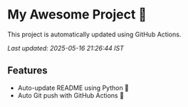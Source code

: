# My Awesome Project 🚀

This project is automatically updated using GitHub Actions.

_Last updated: 2025-05-16 21:26:44 IST_

## Features
- Auto-update README using Python 🐍
- Auto Git push with GitHub Actions 🤖
